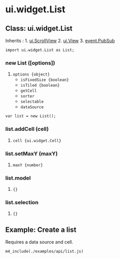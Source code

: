 # ui.widget.List

## Class: ui.widget.List

Inherits
:    1. [ui.ScrollView](./ui-scrollview.html)
     2. [ui.View](./ui-view.html)
     3. [event.PubSub](./event.html#class-event.pubsub)

~~~
import ui.widget.List as List;
~~~

### new List ([options])
1. `options {object}`
	* `isFixedSize {boolean}`
	* `isTiled {boolean}`
	* `getCell`
	* `sorter`
	* `selectable`
	* `dataSource`

~~~
var list = new List();
~~~

### list.addCell (cell)
1. `cell {ui.widget.Cell}`

### list.setMaxY (maxY)
1. `maxY {number}`

### list.model
1. `{}`

### list.selection
1. `{}`


## Example: Create a list

Requires a data source and cell.

~~~
m4_include(./examples/api/list.js)
~~~
